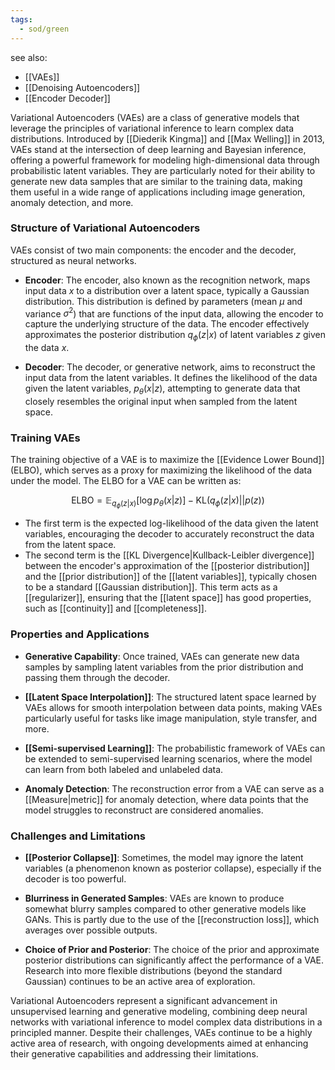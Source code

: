 ```yaml
---
tags:
  - sod/green
---
```


see also:
- [[VAEs]]
- [[Denoising Autoencoders]]
- [[Encoder Decoder]]

Variational Autoencoders (VAEs) are a class of generative models that leverage the principles of variational inference to learn complex data distributions. Introduced by [[Diederik Kingma]] and [[Max Welling]] in 2013, VAEs stand at the intersection of deep learning and Bayesian inference, offering a powerful framework for modeling high-dimensional data through probabilistic latent variables. They are particularly noted for their ability to generate new data samples that are similar to the training data, making them useful in a wide range of applications including image generation, anomaly detection, and more.

### Structure of Variational Autoencoders

VAEs consist of two main components: the encoder and the decoder, structured as neural networks.

- **Encoder**: The encoder, also known as the recognition network, maps input data $x$ to a distribution over a latent space, typically a Gaussian distribution. This distribution is defined by parameters (mean $\mu$ and variance $\sigma^2$) that are functions of the input data, allowing the encoder to capture the underlying structure of the data. The encoder effectively approximates the posterior distribution $q_\phi(z|x)$ of latent variables $z$ given the data $x$.

- **Decoder**: The decoder, or generative network, aims to reconstruct the input data from the latent variables. It defines the likelihood of the data given the latent variables, $p_\theta(x|z)$, attempting to generate data that closely resembles the original input when sampled from the latent space.

### Training VAEs

The training objective of a VAE is to maximize the [[Evidence Lower Bound]] (ELBO), which serves as a proxy for maximizing the likelihood of the data under the model. The ELBO for a VAE can be written as:

$$
\text{ELBO} = \mathbb{E}_{q_\phi(z|x)}[\log p_\theta(x|z)] - \text{KL}(q_\phi(z|x) || p(z))
$$

- The first term is the expected log-likelihood of the data given the latent variables, encouraging the decoder to accurately reconstruct the data from the latent space.
- The second term is the [[KL Divergence|Kullback-Leibler divergence]] between the encoder's approximation of the [[posterior distribution]] and the [[prior distribution]] of the [[latent variables]], typically chosen to be a standard [[Gaussian distribution]]. This term acts as a [[regularizer]], ensuring that the [[latent space]] has good properties, such as [[continuity]] and [[completeness]].

### Properties and Applications

- **Generative Capability**: Once trained, VAEs can generate new data samples by sampling latent variables from the prior distribution and passing them through the decoder.

- **[[Latent Space Interpolation]]**: The structured latent space learned by VAEs allows for smooth interpolation between data points, making VAEs particularly useful for tasks like image manipulation, style transfer, and more.

- **[[Semi-supervised Learning]]**: The probabilistic framework of VAEs can be extended to semi-supervised learning scenarios, where the model can learn from both labeled and unlabeled data.

- **Anomaly Detection**: The reconstruction error from a VAE can serve as a [[Measure|metric]] for anomaly detection, where data points that the model struggles to reconstruct are considered anomalies.

### Challenges and Limitations

- **[[Posterior Collapse]]**: Sometimes, the model may ignore the latent variables (a phenomenon known as posterior collapse), especially if the decoder is too powerful.

- **Blurriness in Generated Samples**: VAEs are known to produce somewhat blurry samples compared to other generative models like GANs. This is partly due to the use of the [[reconstruction loss]], which averages over possible outputs.

- **Choice of Prior and Posterior**: The choice of the prior and approximate posterior distributions can significantly affect the performance of a VAE. Research into more flexible distributions (beyond the standard Gaussian) continues to be an active area of exploration.

Variational Autoencoders represent a significant advancement in unsupervised learning and generative modeling, combining deep neural networks with variational inference to model complex data distributions in a principled manner. Despite their challenges, VAEs continue to be a highly active area of research, with ongoing developments aimed at enhancing their generative capabilities and addressing their limitations.